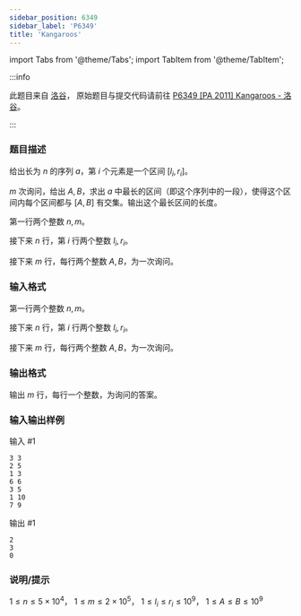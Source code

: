 ```yaml
---
sidebar_position: 6349
sidebar_label: 'P6349'
title: 'Kangaroos'
---
```

import Tabs from '@theme/Tabs';
import TabItem from '@theme/TabItem';

:::info

此题目来自 [洛谷](https://www.luogu.com.cn/)，
原始题目与提交代码请前往 [P6349 \[PA 2011\] Kangaroos - 洛谷](https://www.luogu.com.cn/problem/P6349)。

:::

### 题目描述

给出长为 $n$ 的序列 $a$，第 $i$ 个元素是一个区间 $[l_i,r_i]$。

$m$ 次询问，给出 $A,B$，求出 $a$ 中最长的区间（即这个序列中的一段），使得这个区间内每个区间都与 $[A,B]$ 有交集。输出这个最长区间的长度。

第一行两个整数 $n,m$。

接下来 $n$ 行，第 $i$ 行两个整数 $l_i,r_i$。

接下来 $m$ 行，每行两个整数 $A,B$，为一次询问。

### 输入格式

第一行两个整数 $n,m$。

接下来 $n$ 行，第 $i$ 行两个整数 $l_i,r_i$。

接下来 $m$ 行，每行两个整数 $A,B$，为一次询问。

### 输出格式

输出 $m$ 行，每行一个整数，为询问的答案。

### 输入输出样例

输入 #1
```
3 3
2 5
1 3
6 6
3 5
1 10
7 9
```

输出 #1
```
2
3
0
```

### 说明/提示

${1}\le{n}\le{{5}\times{10^{4}}}$，
${1}\le{m}\le{{2}\times{{10}^{5}}}$，
${1}\le{{l}_{i}}\le{{r}_{i}}\le{{10}^{9}}$，
${1}\le{A}\le{B}\le{{10}^{9}}$